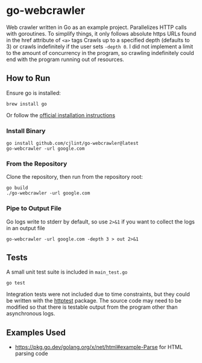 # go-webcrawler
Web crawler written in Go as an example project. Parallelizes HTTP calls
with goroutines.
To simplify things, it only follows absolute https URLs
found in the href attribute of `<a>` tags
Crawls up to a specified depth (defaults to 3) or crawls
indefinitely if the user sets `-depth 0`.
I did not implement a limit to the amount of concurrency in the program,
so crawling indefinitely could end with the program running out of
resources.

## How to Run

Ensure go is installed:
```
brew install go
```
Or follow the [official installation instructions](https://go.dev/doc/install)

### Install Binary

```
go install github.com/cjlint/go-webcrawler@latest
go-webcrawler -url google.com
```

### From the Repository

Clone the repository, then run from the repository root:

```
go build
./go-webcrawler -url google.com
```

### Pipe to Output File

Go logs write to stderr by default, so use `2>&1` if you want to collect the logs in
an output file

```
go-webcrawler -url google.com -depth 3 > out 2>&1
```

## Tests

A small unit test suite is included in `main_test.go`

```
go test
```

Integration tests were not included due to time constraints, but they could be written
with the [httptest](https://pkg.go.dev/net/http/httptest) package. The source code
may need to be modified so that there is testable output from the program other
than asynchronous logs.

## Examples Used
- https://pkg.go.dev/golang.org/x/net/html#example-Parse for HTML parsing code

